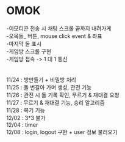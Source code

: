 # OMOK

<Java>  
-이모티콘 전송 시 채팅 스크롤 끝까지 내려가게<br/>
-오목돌_ 버튼, mouse click event & 좌표<br/>
-마지막 돌 표시<br/>
-게임방 스크롤 구현<br/>
-게임방 접속 -> 1 대 1 통신<br/>
<br/><br/>
11/24 : 방만들기 + 비밀방 처리<br/>
11/25 : 돌 번갈아 가며 생성, 관전 기능<br/>
11/26 : 관전 시 돌 기록 확인, 무르기 & 재대결 요청<br/>
11/27 : 무르기 & 재대결 기능, 승리 알고리즘<br/>
11/28 : 복기 기능<br/>
12/02 : 3*3 불가<br/>
12/04 : timer<br/>
12/08 : login, logout 구현 + user 정보 불러오기<br/>
